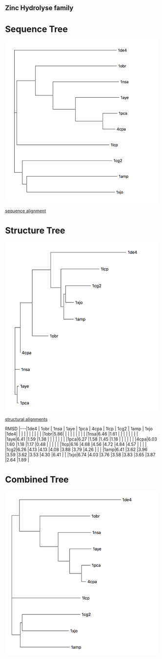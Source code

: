 ## Zinc Hydrolyse family

# Sequence Tree
<img src="seq_tree.png" width="500">

[sequence alignment](sequence_alignment)

# Structure Tree

<img src="Struc_tree.png" width="500">

[structural alignments](struct_alignments)

RMSD
|---|1de4 | 1obr | 1nsa | 1aye | 1pca | 4cpa | 1lcp | 1cg2 | 1amp | 1xjo
|1de4| | | | | | | | | |
|1obr|5.86| | | | | | | | |
|1nsa|6.46 |1.61 | | | | | | | |
|1aye|6.41 |1.59 |1.38 | | | | | | | 
|1pca|6.27 |1.58 |1.45 |1.18 | | | | | |
|4cpa|6.03 |1.60 |1.18 |1.17 |0.48 | | | | | 
|1lcp|6.16 |4.68 |4.56 |4.72 |4.84 |4.57 | | | |
|1cg2|6.26 |4.13 |4.13 |4.08 |3.88 |3.79 |4.26 | | | 
|1amp|6.41 |3.62 |3.96 |3.59 |3.62 |3.53 |4.30 |6.41 | |
|1xjo|6.74 |4.03 |3.76 |3.58 |3.83 |3.65 |3.87 |2.64 |1.89 |

# Combined Tree

<img src="combined_tree.png" width="500">
